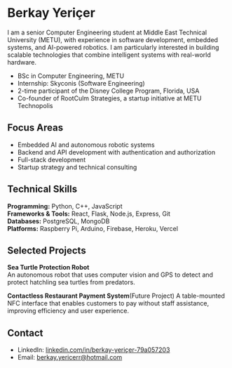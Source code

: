 # Berkay Yeriçer

I am a senior Computer Engineering student at Middle East Technical University (METU), with experience in software development, embedded systems, and AI-powered robotics. I am particularly interested in building scalable technologies that combine intelligent systems with real-world hardware.

- BSc in Computer Engineering, METU  
- Internship: Skyconis (Software Engineering)  
- 2-time participant of the Disney College Program, Florida, USA  
- Co-founder of RootCulm Strategies, a startup initiative at METU Technopolis  

## Focus Areas

- Embedded AI and autonomous robotic systems  
- Backend and API development with authentication and authorization  
- Full-stack development  
- Startup strategy and technical consulting

## Technical Skills

**Programming:** Python, C++, JavaScript  
**Frameworks & Tools:** React, Flask, Node.js, Express, Git  
**Databases:** PostgreSQL, MongoDB  
**Platforms:** Raspberry Pi, Arduino, Firebase, Heroku, Vercel  

## Selected Projects

**Sea Turtle Protection Robot**  
An autonomous robot that uses computer vision and GPS to detect and protect hatchling sea turtles from predators.

**Contactless Restaurant Payment System**(Future Project)
A table-mounted NFC interface that enables customers to pay without staff assistance, improving efficiency and user experience.

## Contact

- LinkedIn: [linkedin.com/in/berkay-yeriçer-79a057203](https://www.linkedin.com/in/berkay-yeri%C3%A7er-79a057203)  
- Email: berkay.yericerr@hotmail.com
